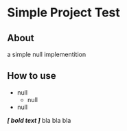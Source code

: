 # Simple Project Test


## About

a simple null implementition


## How to use

* null
  - null
* null

***[ bold text ]*** 
bla bla bla
